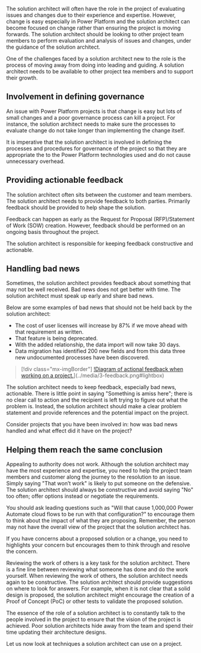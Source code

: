 The solution architect will often have the role in the project of evaluating issues and changes due to their experience and expertise. However, change is easy especially in Power Platform and the solution architect can become focused on change rather than ensuring the project is moving forwards. The solution architect should be looking to other project team members to perform evaluation and analysis of issues and changes, under the guidance of the solution architect.

One of the challenges faced by a solution architect new to the role is the process of moving away from doing  into leading and guiding. A solution architect needs to be available to other project tea members and to support their growth.

## Involvement in defining governance

An issue with Power Platform projects is that change is easy but lots of small changes and a poor governance process can kill a project. For instance, the solution architect needs to make sure the processes to evaluate change do not take longer than implementing the change itself.

It is imperative that the solution architect is involved in defining the processes and procedures for governance of the project so that they are appropriate the to the Power Platform technologies used and do not cause unnecessary overhead.

## Providing actionable feedback

The solution architect often sits between the customer and team members. The solution architect needs to provide feedback to both parties. Primarily feedback should be provided to help shape the solution.

Feedback can happen as early as the Request for Proposal (RFP)/Statement of Work (SOW) creation. However, feedback should be performed on an ongoing basis throughout the project.

The solution architect is responsible for keeping feedback constructive and actionable.

## Handling bad news

Sometimes, the solution architect provides feedback about something that may not be well received. Bad news does not get better with time. The solution architect must speak up early and share bad news.

Below are some examples of bad news that should not be held back by the solution architect:

- The cost of user licenses will increase by 87% if we move ahead with that requirement as written.
- That feature is being deprecated.
- With the added relationship, the data import will now take 30 days.
- Data migration has identified 200 new fields and from this data three new undocumented processes have been discovered.

> [!div class="mx-imgBorder"]
>[!Diagram of actional feedback when working on a project.](../media/2-feedback.png)](../media/3-feedback.png#lightbox)

The solution architect needs to keep feedback, especially bad news, actionable. There is little point in saying "Something is amiss here"; there is no clear call to action and the recipient is left trying to figure out what the problem is. Instead, the solution architect should make a clear problem statement and provide references and the potential impact on the project.

Consider projects that you have been involved in: how was bad news handled and what effect did it have on the project?

## Helping them reach the same conclusion

Appealing to authority does not work. Although the solution architect may have the most experience and expertise, you need to help the project team members and customer along the journey to the resolution to an issue. Simply saying "That won’t work" is likely to put someone on the defensive. The solution architect should always be constructive and avoid saying "No" too often; offer options instead or negotiate the requirements.

You should ask leading questions such as "Will that cause 1,000,000 Power Automate cloud flows to be run with that configuration?" to encourage them to think about the impact of what they are proposing. Remember, the person may not have the overall view of the project that the solution architect has.

If you have concerns about a proposed solution or a change, you need to highlights your concern but encourages them to think through and resolve the concern.

Reviewing the work of others is a key task for the solution architect. There is a fine line between reviewing what someone has done and do the work yourself. When reviewing the work of others, the solution architect needs again to be constructive. The solution architect should provide suggestions on where to look for answers. For example, when it is not clear that a solid design is proposed, the solution architect might encourage the creation of a Proof of Concept (PoC) or other tests to validate the proposed solution.

The essence of the role of a solution architect is to constantly talk to the people involved in the project to ensure that the vision of the project is achieved. Poor solution architects hide away from the team and spend their time updating their architecture designs.

Let us now look at techniques a solution architect can use on a project.
